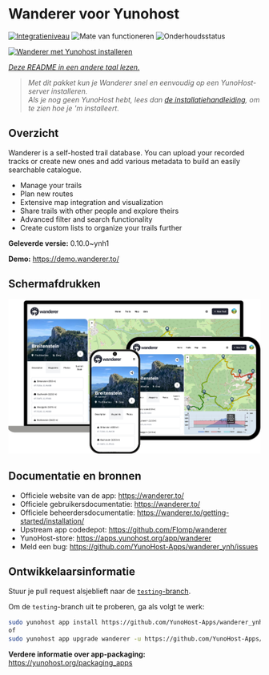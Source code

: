 <!--
NB: Deze README is automatisch gegenereerd door <https://github.com/YunoHost/apps/tree/master/tools/readme_generator>
Hij mag NIET handmatig aangepast worden.
-->

# Wanderer voor Yunohost

[![Integratieniveau](https://dash.yunohost.org/integration/wanderer.svg)](https://ci-apps.yunohost.org/ci/apps/wanderer/) ![Mate van functioneren](https://ci-apps.yunohost.org/ci/badges/wanderer.status.svg) ![Onderhoudsstatus](https://ci-apps.yunohost.org/ci/badges/wanderer.maintain.svg)

[![Wanderer met Yunohost installeren](https://install-app.yunohost.org/install-with-yunohost.svg)](https://install-app.yunohost.org/?app=wanderer)

*[Deze README in een andere taal lezen.](./ALL_README.md)*

> *Met dit pakket kun je Wanderer snel en eenvoudig op een YunoHost-server installeren.*  
> *Als je nog geen YunoHost hebt, lees dan [de installatiehandleiding](https://yunohost.org/install), om te zien hoe je 'm installeert.*

## Overzicht

Wanderer is a self-hosted trail database. You can upload your recorded tracks or create new ones and add various metadata to build an easily searchable catalogue.

- Manage your trails
- Plan new routes
- Extensive map integration and visualization
- Share trails with other people and explore theirs
- Advanced filter and search functionality
- Create custom lists to organize your trails further


**Geleverde versie:** 0.10.0~ynh1

**Demo:** <https://demo.wanderer.to/>

## Schermafdrukken

![Schermafdrukken van Wanderer](./doc/screenshots/wanderer.png)

## Documentatie en bronnen

- Officiele website van de app: <https://wanderer.to/>
- Officiele gebruikersdocumentatie: <https://wanderer.to/>
- Officiele beheerdersdocumentatie: <https://wanderer.to/getting-started/installation/>
- Upstream app codedepot: <https://github.com/Flomp/wanderer>
- YunoHost-store: <https://apps.yunohost.org/app/wanderer>
- Meld een bug: <https://github.com/YunoHost-Apps/wanderer_ynh/issues>

## Ontwikkelaarsinformatie

Stuur je pull request alsjeblieft naar de [`testing`-branch](https://github.com/YunoHost-Apps/wanderer_ynh/tree/testing).

Om de `testing`-branch uit te proberen, ga als volgt te werk:

```bash
sudo yunohost app install https://github.com/YunoHost-Apps/wanderer_ynh/tree/testing --debug
of
sudo yunohost app upgrade wanderer -u https://github.com/YunoHost-Apps/wanderer_ynh/tree/testing --debug
```

**Verdere informatie over app-packaging:** <https://yunohost.org/packaging_apps>
